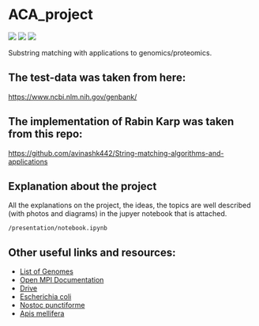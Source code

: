 # ACA_project

![](https://img.shields.io/badge/C%2B%2B-00599C?style=for-the-badge&logo=c%2B%2B&logoColor=white)
![](https://img.shields.io/badge/Python-FFD43B?style=for-the-badge&logo=python&logoColor=blue)
![](https://img.shields.io/badge/Jupyter-F37626.svg?&style=for-the-badge&logo=Jupyter&logoColor=white)

Substring matching with applications to genomics/proteomics.

## The test-data was taken from here:
<a href="https://www.ncbi.nlm.nih.gov/genbank/">https://www.ncbi.nlm.nih.gov/genbank/</a>

## The implementation of Rabin Karp was taken from this repo:

<a href="https://github.com/avinashk442/String-matching-algorithms-and-applications">https://github.com/avinashk442/String-matching-algorithms-and-applications</a>

## Explanation about the project

All the explanations on the project, the ideas, the topics are well described (with photos and diagrams) in the jupyer notebook that is attached. 

```
/presentation/notebook.ipynb
```


## Other useful links and resources:
* <a href="https://en.wikipedia.org/wiki/Genome">List of Genomes</a>
* <a href="https://www.open-mpi.org/doc/v4.1/">Open MPI Documentation</a>
* <a href="https://drive.google.com/drive/folders/1i3BT1cYYn8K2EbuV4GppJf4Ieq0yAkxB?usp=sharing">Drive</a>
* <a href="https://www.ncbi.nlm.nih.gov/data-hub/taxonomy/562/">Escherichia coli</a>
* <a href="https://www.ncbi.nlm.nih.gov/labs/data-hub/taxonomy/272131/">Nostoc punctiforme</a>
* <a href="https://www.ncbi.nlm.nih.gov/labs/data-hub/taxonomy/7460/">Apis mellifera</a>



